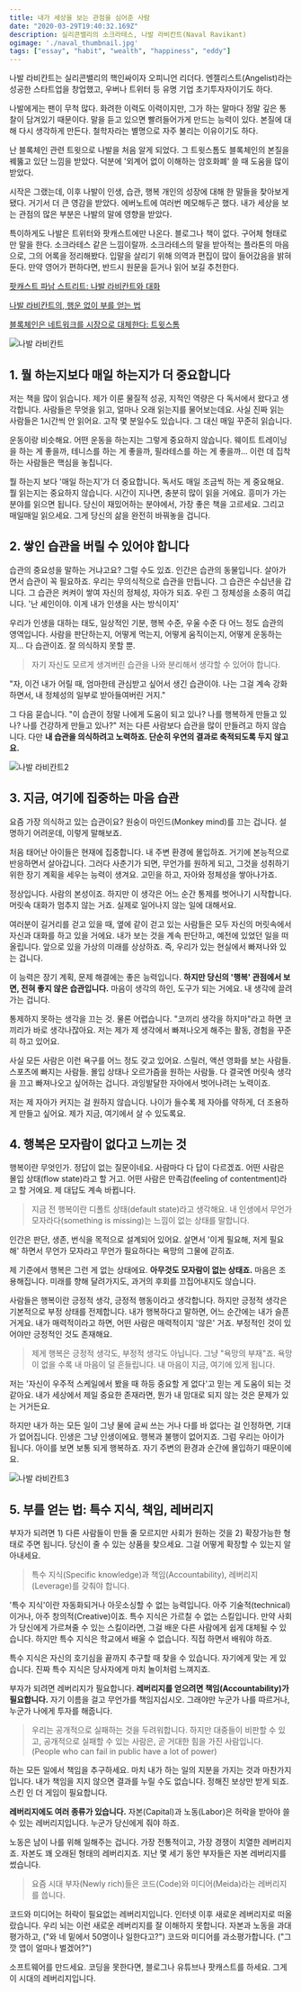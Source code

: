 ```yaml
---
title: 내가 세상을 보는 관점을 심어준 사람
date: "2020-03-29T19:40:32.169Z"
description: 실리콘밸리의 소크라테스, 나발 라비칸트(Naval Ravikant)
ogimage: './naval_thumbnail.jpg'
tags: ["essay", "habit", "wealth", "happiness", "eddy"]
---
```


나발 라비칸트는 실리콘밸리의 핵인싸이자 오피니언 리더다. 엔젤리스트(Angelist)라는 성공한 스타트업을 창업했고, 우버나 트위터 등 유명 기업 초기투자자이기도 하다. 

나발에게는 팬이 무척 많다. 화려한 이력도 이력이지만, 그가 하는 말마다 정말 깊은 통찰이 담겨있기 때문이다. 말을 듣고 있으면 빨려들어가게 만드는 능력이 있다. 본질에 대해 다시 생각하게 만든다. 철학자라는 별명으로 자주 불리는 이유이기도 하다.

난 블록체인 관련 트윗으로 나발을 처음 알게 되었다. 그 트윗스톰도 블록체인의 본질을 꿰뚫고 있단 느낌을 받았다. 덕분에 '외계어 없이 이해하는 암호화폐' 쓸 때 도움을 많이 받았다. 

시작은 그랬는데, 이후 나발이 인생, 습관, 행복 개인의 성장에 대해 한 말들을 찾아보게 됐다. 거기서 더 큰 영감을 받았다. 에버노트에 여러번 메모해두곤 했다. 내가 세상을 보는 관점의 많은 부분은 나발의 말에 영향을 받았다.

특이하게도 나발은 트위터와 팟캐스트에만 나온다. 블로그나 책이 없다. 구어체 형태로만 말을 한다. 소크라테스 같은 느낌이랄까. 소크라테스의 말을 받아적는 플라톤의 마음으로, 그의 어록을 정리해봤다. 입말을 살리기 위해 의역과 편집이 많이 들어갔음을 밝혀둔다. 만약 영어가 편하다면, 반드시 원문을 듣거나 읽어 보길 추천한다.



[팟캐스트 파남 스트리트: 나발 라비칸트와 대화](https://fs.blog/knowledge-project/naval-ravikant/)

[나발 라비칸트의, 행운 없이 부를 얻는 법](https://nav.al/rich)

[블록체인은 네트워크를 시장으로 대체한다: 트윗스톰](https://medium.com/@mr_ed/naval-ravikants-blockchain-tweetstorm-a18a9a0ed08f)


![나발 라비칸트](./naval_thumbnail.jpg)


## 1. 뭘 하는지보다 매일 하는지가 더 중요합니다

저는 책을 많이 읽습니다. 제가 이룬 물질적 성공, 지적인 역량은 다 독서에서 왔다고 생각합니다. 사람들은 무엇을 읽고, 얼마나 오래 읽는지를 물어보는데요. 사실 진짜 읽는 사람들은 1시간씩 안 읽어요. 고작 몇 분일수도 있습니다. 그 대신 매일 꾸준히 읽습니다.

운동이랑 비슷해요. 어떤 운동을 하는지는 그렇게 중요하지 않습니다. 웨이트 트레이닝을 하는 게 좋을까, 테니스를 하는 게 좋을까, 필라테스를 하는 게 좋을까... 이런 데 집착하는 사람들은 핵심을 놓칩니다.

뭘 하는지 보다 '매일 하는지'가 더 중요합니다. 독서도 매일 조금씩 하는 게 중요해요. 뭘 읽는지는 중요하지 않습니다. 시간이 지나면, 충분히 많이 읽을 거에요. 흥미가 가는 분야를 읽으면 됩니다. 당신이 재밌어하는 분야에서, 가장 좋은 책을 고르세요. 그리고 매일매일 읽으세요. 그게 당신의 삶을 완전히 바꿔놓을 겁니다. 



## 2. 쌓인 습관을 버릴 수 있어야 합니다

습관의 중요성을 말하는 거냐고요? 그럴 수도 있죠. 인간은 습관의 동물입니다. 살아가면서 습관이 꼭 필요하죠. 우리는 무의식적으로 습관을 만듭니다. 그 습관은 수십년을 갑니다. 그 습관은 켜켜이 쌓여 자신의 정체성, 자아가 되죠. 우린 그 정체성을 소중히 여깁니다. '난 셰인이야. 이게 내가 인생을 사는 방식이지'

우리가 인생을 대하는 태도, 일상적인 기분, 행복 수준, 우울 수준 다 어느 정도 습관의 영역입니다. 사람을 판단하는지, 어떻게 먹는지, 어떻게 움직이는지, 어떻게 운동하는지... 다 습관이죠. 잘 의식하지 못할 뿐.

> 자기 자신도 모르게 생겨버린 습관을 나와 분리해서 생각할 수 있어야 합니다. 

"자, 이건 내가 어릴 때, 엄마한테 관심받고 싶어서 생긴 습관이야. 나는 그걸 계속 강화하면서, 내 정체성의 일부로 받아들여버린 거지."

그 다음 묻습니다. "이 습관이 정말 나에게 도움이 되고 있나? 나를 행복하게 만들고 있나? 나를 건강하게 만들고 있나?" 저는 다른 사람보다 습관을 많이 만들려고 하지 않습니다. 다만 **내 습관을 의식하려고 노력하죠. 단순히 우연의 결과로 축적되도록 두지 않고요.**


![나발 라비칸트2](./naval_2.jpg)


## 3. 지금, 여기에 집중하는 마음 습관

요즘 가장 의식하고 있는 습관이요? 원숭이 마인드(Monkey mind)를 끄는 겁니다. 설명하기 어려운데, 이렇게 말해보죠. 

처음 태어난 아이들은 현재에 집중합니다. 내 주변 환경에 몰입하죠. 거기에 본능적으로 반응하면서 살아갑니다. 그러다 사춘기가 되면, 무언가를 원하게 되고, 그것을 성취하기 위한 장기 계획을 세우는 능력이 생겨요. 고민을 하고, 자아와 정체성을 쌓아나가죠.

정상입니다. 사람의 본성이죠. 하지만 이 생각은 어느 순간 통제를 벗어나기 시작합니다. 머릿속 대화가 멈추지 않는 거죠. 실제로 일어나지 않는 일에 대해서요.

여러분이 길거리를 걷고 있을 때, 옆에 같이 걷고 있는 사람들은 모두 자신의 머릿속에서 자신과 대화를 하고 있을 거에요. 내가 보는 것을 계속 판단하고, 예전에 있었던 일을 떠올립니다. 앞으로 있을 가상의 미래를 상상하죠. 즉, 우리가 있는 현실에서 빠져나와 있는 겁니다.

이 능력은 장기 계획, 문제 해결에는 좋은 능력입니다. **하지만 당신의 '행복' 관점에서 보면, 전혀 좋지 않은 습관입니다.** 마음이 생각의 하인, 도구가 되는 거에요. 내 생각에 끌려가는 겁니다.

통제하지 못하는 생각을 끄는 것. 물론 어렵습니다. "코끼리 생각을 하지마"라고 하면 코끼리가 바로 생각나잖아요. 저는 제가 제 생각에서 빠져나오게 해주는 활동, 경험을 꾸준히 하고 있어요.

사실 모든 사람은 이런 욕구를 어느 정도 갖고 있어요. 스릴러, 액션 영화를 보는 사람들. 스포츠에 빠지는 사람들. 몰입 상태나 오르가즘을 원하는 사람들. 다 결국엔 머릿속 생각을 끄고 빠져나오고 싶어하는 겁니다. 과잉발달한 자아에서 벗어나려는 노력이죠.

저는 제 자아가 커지는 걸 원하지 않습니다. 나이가 들수록 제 자아를 약하게, 더 조용하게 만들고 싶어요. 제가 지금, 여기에서 살 수 있도록요.



## 4. 행복은 모자람이 없다고 느끼는 것

행복이란 무엇인가. 정답이 없는 질문이네요. 사람마다 다 답이 다르겠죠. 어떤 사람은 몰입 상태(flow state)라고 할 거고. 어떤 사람은 만족감(feeling of contentment)라고 할 거에요. 제 대답도 계속 바뀝니다.

> 지금 전 행복이란 디폴트 상태(default state)라고 생각해요. 내 인생에서 무언가 모자라다(something is missing)는 느낌이 없는 상태를 말합니다. 

인간은 판단, 생존, 번식을 목적으로 설계되어 있어요. 살면서 '이게 필요해, 저게 필요해' 하면서 무언가 모자라고 무언가 필요하다는 욕망의 그물에 갇히죠.

제 기준에서 행복은 그런 게 없는 상태에요. **아무것도 모자람이 없는 상태죠.** 마음은 조용해집니다. 미래를 향해 달려가지도, 과거의 후회를 끄집어내지도 않습니다. 

사람들은 행복이란 긍정적 생각, 긍정적 행동이라고 생각합니다. 하지만 긍정적 생각은 기본적으로 부정 상태를 전제합니다. 내가 행복하다고 말하면, 어느 순간에는 내가 슬픈 거게요. 내가 매력적이라고 하면, 어떤 사람은 매력적이지 '않은' 거죠. 부정적인 것이 있어야만 긍정적인 것도 존재해요.

> 제게 행복은 긍정적 생각도, 부정적 생각도 아닙니다. 그냥 "욕망의 부재"죠. 욕망이 없을 수록 내 마음이 덜 흔들립니다. 내 마음이 지금, 여기에 있게 됩니다.

저는 '자신이 우주적 스케일에서 봤을 때 하등 중요할 게 없다'고 믿는 게 도움이 되는 것 같아요. 내가 세상에서 제일 중요한 존재라면, 뭔가 내 맘대로 되지 않는 것은 문제가 있는 거거든요. 

하지만 내가 하는 모든 일이 그냥 물에 글씨 쓰는 거나 다를 바 없다는 걸 인정하면, 기대가 없어집니다. 인생은 그냥 인생이에요. 행복과 불행이 없어지죠. 그럼 우리는 아이가 됩니다. 아이를 보면 보통 되게 행복하죠. 자기 주변의 환경과 순간에 몰입하기 때문이에요.


![나발 라비칸트3](./naval_3.jpg)


## 5. 부를 얻는 법: 특수 지식, 책임, 레버리지

부자가 되려면 1) 다른 사람들이 만들 줄 모르지만 사회가 원하는 것을 2) 확장가능한 형태로 주면 됩니다. 당신이 줄 수 있는 상품을 찾으세요. 그걸 어떻게 확장할 수 있는지 알아내세요.

> 특수 지식(Specific knowledge)과 책임(Accountability), 레버리지(Leverage)를 갖춰야 합니다.

'특수 지식'이란 자동화되거나 아웃소싱할 수 없는 능력입니다. 아주 기술적(technical)이거나, 아주 창의적(Creative)이죠. 특수 지식은 가르칠 수 없는 스킬입니다. 만약 사회가 당신에게 가르쳐줄 수 있는 스킬이라면, 그걸 배운 다른 사람에게 쉽게 대체될 수 있습니다. 하지만 특수 지식은 학교에서 배울 수 없습니다. 직접 하면서 배워야 하죠.

특수 지식은 자신의 호기심을 끝까지 추구할 때 찾을 수 있습니다. 자기에게 맞는 게 있습니다. 진짜 특수 지식은 당사자에게 마치 놀이처럼 느껴지죠.

부자가 되려면 레버리지가 필요합니다. **레버리지를 얻으려면 책임(Accountability)가 필요합니다.** 자기 이름을 걸고 무언가를 책임지십시오. 그래야만 누군가 나를 따르거나, 누군가 나에게 투자를 해줍니다.

> 우리는 공개적으로 실패하는 것을 두려워합니다. 하지만 대중들이 비판할 수 있고, 공개적으로 실패할 수 있는 사람은, 곧 거대한 힘을 가진 사람입니다. (People who can fail in public have a lot of power)

하는 모든 일에서 책임을 추구하세요. 마치 내가 하는 일의 지분을 가지는 것과 마찬가지입니다. 내가 책임을 지지 않으면 결과를 누릴 수도 없습니다. 정해진 보상만 받게 되죠. 스킨 인 더 게임이 필요합니다.

**레버리지에도 여러 종류가 있습니다.** 자본(Capital)과 노동(Labor)은 허락을 받아야 쓸 수 있는 레버리지입니다. 누군가 당신에게 줘야 하죠. 

노동은 남이 나를 위해 일해주는 겁니다. 가장 전통적이고, 가장 경쟁이 치열한 레버리지죠.  자본도 꽤 오래된 형태의 레버리지죠. 지난 몇 세기 동안 부자들은 자본 레버리지를 썼습니다. 

> 요즘 시대 부자(Newly rich)들은 코드(Code)와 미디어(Meida)라는 레버리지를 씁니다. 

코드와 미디어는 허락이 필요없는 레버리지입니다. 인터넷 이후 새로운 레버리지로 떠올랐습니다. 우리 뇌는 이런 새로운 레버리지를 잘 이해하지 못합니다. 자본과 노동을 과대평가하고, ("와 네 밑에서 50명이나 일한다고?") 코드와 미디어를 과소평가합니다. ("그깟 앱이 얼마나 벌겠어?") 

소프트웨어를 만드세요. 코딩을 못한다면, 블로그나 유튜브나 팟캐스트를 하세요. 그게 이 시대의 레버리지입니다.

